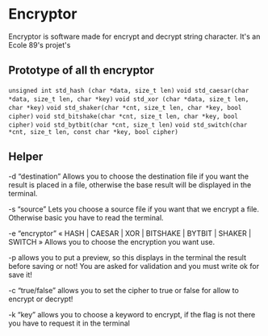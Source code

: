 
# Encryptor

Encryptor is software made for encrypt and decrypt string character. It's an Ecole 89's projet's

## Prototype of all th encryptor

`unsigned int std_hash (char *data, size_t len)`
`void std_caesar(char *data, size_t len, char *key)`
`void std_xor (char *data, size_t len, char *key)`
`void std_shaker(char *cnt, size_t len, char *key, bool cipher)`
`void std_bitshake(char *cnt, size_t len, char *key, bool cipher)`
`void std_bytbit(char *cnt, size_t len)`
`void std_switch(char *cnt, size_t len, const char *key, bool cipher)`

## Helper

-d “destination”
Allows you to choose the destination file if you want
the result is placed in a file, otherwise the base
result will be displayed in the terminal.

-s “source”
Lets you choose a source file if you want
that we encrypt a file.
Otherwise basic you have to read the terminal.

-e “encryptor”
« HASH | CAESAR | XOR | BITSHAKE | BYTBIT | SHAKER | SWITCH »
Allows you to choose the encryption you want
use.

-p allows you to put a preview, so this displays in
the terminal the result before saving or not!
You are asked for validation and you must write ok for
save it!

-c “true/false”
allows you to set the cipher to true or false for
allow to encrypt or decrypt!

-k “key”
allows you to choose a keyword to encrypt, if the
flag is not there you have to request it in the terminal
